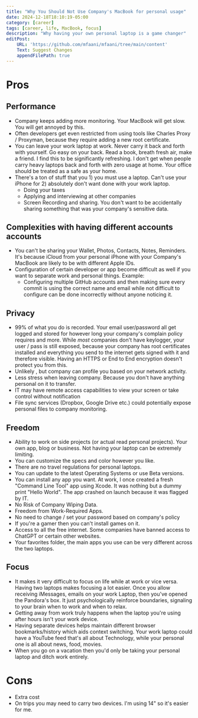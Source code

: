 ```yaml
---
title: "Why You Should Not Use Company's MacBook for personal usage"
date: 2024-12-18T18:10:19-05:00
category: [career]
tags: [career, life, MacBook, focus]
description: "Why having your own personal laptop is a game changer"
editPost:
    URL: 'https://github.com/mfaani/mfaani/tree/main/content'
    Text: Suggest Changes
    appendFilePath: true
---
```


# Pros

## Performance
- Company keeps adding more monitoring. Your MacBook will get slow. You will get annoyed by this. 
- Often developers get even restricted from using tools like Charles Proxy / Proxyman, because they require adding a new root certificate.
- You can leave your work laptop at work. Never carry it back and forth with yourself. Go easy on your back. Read a book, breath fresh air, make a friend. I find this to be significantly refreshing. I don't get when  people carry heavy laptops back and forth with zero usage at home. Your office should be treated as a safe as your home. 
- There's a ton of stuff that you 1) you must use a laptop. Can't use your iPhone for 2) absolutely don't want done with your work laptop. 
    - Doing your taxes
    - Applying and interviewing at other companies
    - Screen Recording and sharing. You don't want to be accidentally sharing something that was your company's sensitive data. 

## Complexities with having different accounts accounts
- You can't be sharing your Wallet, Photos, Contacts, Notes, Reminders. It's because iCloud from your personal iPhone with your Company's MacBook are likely to be with different Apple IDs.
- Configuration of certain developer or app become difficult as well if you want to separate work and personal things. Example:
    - Configuring multiple GitHub accounts and then making sure every commit is using the correct name and email while not difficult to configure can be done incorrectly without anyone noticing it.

## Privacy
- 99% of what you do is recorded. Your email user/password all get logged and stored for however long your company's complain policy requires and more. While _most_ companies don't have keylogger, your user / pass is still exposed, because your company has root certificates installed and everything you send to the internet gets signed with it and therefore visible. Having an HTTPS or End to End encryption doesn't protect you from this. 
- Unlikely , but company can profile you based on your network activity. 
- Less stress when leaving company. Because you don't have anything personal on it to transfer. 
- IT may have remote access capabilities to view your screen or take control without notification
- File sync services (Dropbox, Google Drive etc.) could potentially expose personal files to company monitoring.

## Freedom
- Ability to work on side projects (or actual read personal projects). Your own app, blog or business. Not having your laptop can be extremely limiting.
- You can customize the specs and color however you like.
- There are no travel regulations for personal laptops.
- You can update to the latest Operating Systems or use Beta versions. 
- You can install any app you want. At work, I once created a fresh "Command Line Tool" app using Xcode. It was nothing but a dummy print "Hello World". The app crashed on launch because it was flagged by IT. 
- No Risk of Company Wiping Data.
- Freedom from Work-Required Apps.
- No need to change / set your password based on company's policy
- If you're a gamer then you can't install games on it. 
- Access to all the free internet. Some companies have banned access to ChatGPT or certain other websites. 
- Your favorites folder, the main apps you use can be very different across the two laptops.


## Focus
- It makes it very difficult to focus on life while at work or vice versa. Having two laptops makes focusing a lot easier. Once you allow receiving iMessages, emails on your work Laptop, then you've opened the Pandora's box. It just psychologically reinforce boundaries, signaling to your brain when to work and when to relax.
- Getting away from work truly happens when the laptop you're using after hours isn't your work device.
- Having separate devices helps maintain different browser bookmarks/history which aids context switching. Your work laptop could have a YouTube feed that's all about Technology, while your personal one is all about news, food, movies. 
- When you go on a vacation then you'd only be taking your personal laptop and ditch work entirely. 

# Cons
- Extra cost
- On trips you may need to carry two devices. I'm using 14" so it's easier for me. 